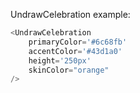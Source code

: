 UndrawCelebration example:

```js
<UndrawCelebration 
    primaryColor='#6c68fb'
    accentColor='#43d1a0'
    height='250px'
    skinColor="orange"
/>
```